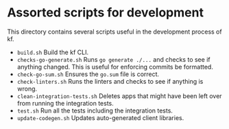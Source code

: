 # Assorted scripts for development

This directory contains several scripts useful in the development process of
kf.

- `build.sh` Build the kf CLI.
- `checks-go-generate.sh` Runs `go generate ./...` and checks to see if
  anything changed. This is useful for enforcing commits be formatted.
- `check-go-sum.sh` Ensures the `go.sum` file is correct.
- `check-linters.sh` Runs the linters and checks to see if anything is wrong.
- `clean-integration-tests.sh` Deletes apps that might have been left over
  from running the integration tests.
- `test.sh` Run all the tests including the integration tests.
- `update-codegen.sh` Updates auto-generated client libraries.
